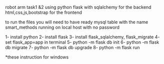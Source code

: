 robot arm task1 &2
using python flask with sqlalchemy for the backend
html,css,js,bootstrap for the frontend

to run the files you will need to have ready mysql table with the name smart_methods running on local host with no password

1- install python
2- install flask
3- install flask_sqlalchemy, flask_migrate
4- set flask_app=app in terminal
5- python -m flask db init
6- python -m flask db migrate 
7- python -m flask db upgrade
8- python -m flask run

*these instruction for windows
